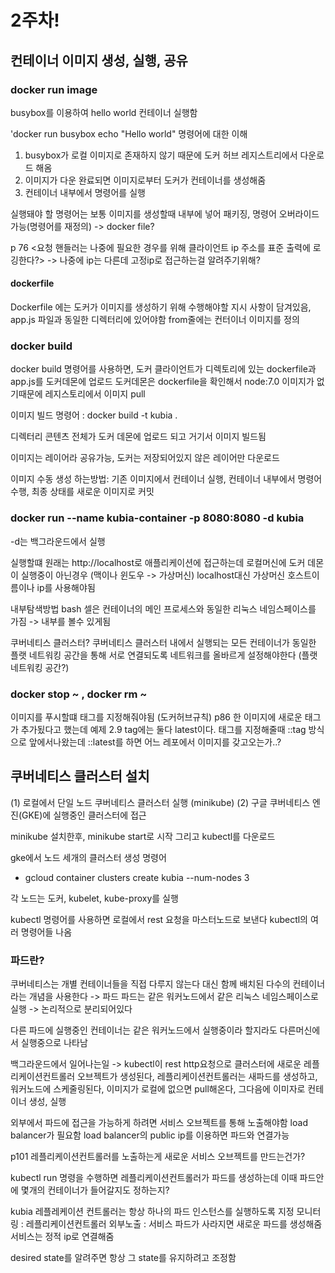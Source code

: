 # 2주차!
## 컨테이너 이미지 생성, 실행, 공유
### docker run image

busybox를 이용하여 hello world 컨테이너 실행함

'docker run busybox echo "Hello world" 명령어에 대한 이해
1. busybox가 로컬 이미지로 존재하지 않기 때문에 도커 허브 레지스트리에서 다운로드 해옴
2. 이미지가 다운 완료되면 이미지로부터 도커가 컨테이너를 생성해줌
3. 컨테이너 내부에서 명령어를 실행

실행돼야 할 명령어는 보통 이미지를 생성할때 내부에 넣어 패키징, 명령어 오버라이드가능(명령어를 재정의) -> docker file?

p 76 <요청 핸들러는 나중에 필요한 경우를 위해 클라이언트 ip 주소를 표준 출력에 로깅한다?> -> 나중에 ip는 다른데 고정ip로 접근하는걸 알려주기위해?

#### dockerfile
Dockerfile 에는 도커가 이미지를 생성하기 위해 수행해야할 지시 사항이 담겨있음, app.js 파일과 동일한 디렉터리에 있어야함
from줄에는 컨터이너 이미지를 정의

### docker build
docker build 명령어를 사용하면, 도커 클라이언트가 디렉토리에 있는 dockerfile과 app.js를 도커데몬에 업로드
도커데몬은 dockerfile을 확인해서 node:7.0 이미지가 없기때문에 레지스토리에서 이미지 pull

이미지 빌드 명령어 : docker build -t kubia . 

디렉터리 콘텐츠 전체가 도커 데몬에 업로드 되고 거기서 이미지 빌드됨

이미지는 레이어라 공유가능, 도커는 저장되어있지 않은 레이어만 다운로드

이미지 수동 생성 하는방법: 기존 이미지에서 컨테이너 실행, 컨테이너 내부에서 명령어 수행, 최종 상태를 새로운 이미지로 커밋

### docker run --name kubia-container -p 8080:8080 -d kubia
-d는 백그라운드에서 실행

실행할떄 원래는 http://localhost로 애플리케이션에 접근하는데 로컬머신에 도커 데몬이 실행중이 아닌경우 (맥이나 윈도우 -> 가상머신) localhost대신 가상머신 호스트이름이나 ip를 사용해야됨

내부탐색방법
bash 셀은 컨테이너의 메인 프로세스와 동일한 리눅스 네임스페이스를 가짐 -> 내부를 볼수 있게됨

쿠버네티스 클러스터?
쿠버네티스 클러스터 내에서 실행되는 모든 컨테이너가 동일한 플랫 네트워킹 공간을 통해 서로 연결되도록 네트워크를 올바르게 설정해야한다 (플랫 네트워킹 공간?)

### docker stop ~ , docker rm ~

이미지를 푸시할떄 태그를 지정해줘야됨 (도커허브규칙)
p86  한 이미지에 새로운 태그가 추가됬다고 했는데 예제 2.9 tag에는 둘다 latest이다. 태그를 지정해줄때 ::tag 방식으로 앞에서나왔는데 ::latest를 하면 어느 레포에서 이미지를 갖고오는가..?

## 쿠버네티스 클러스터 설치
(1) 로컬에서 단일 노드 쿠버네티스 클러스터 실행 (minikube) 
(2) 구글 쿠버네티스 엔진(GKE)에 실행중인 클러스터에 접근

minikube 설치한후, minikube start로 시작
그리고 kubectl를 다운로드

gke에서 노드 세개의 클러스터 생성 명령어
- gcloud container clusters create kubia --num-nodes 3

각 노드는 도커, kubelet, kube-proxy를 실행

kubectl 명령어를 사용하면 로컬에서 rest 요청을 마스터노드로 보낸다 
kubectl의 여러 명령어들 나옴 


### 파드란?
쿠버네티스는 개별 컨테이너들을 직접 다루지 않는다
대신 함께 배치된 다수의 컨테이너라는 개념을 사용한다 -> 파드
파드는 같은 워커노드에서 같은 리눅스 네임스페이스로 실행
-> 논리적으로 분리되어있다

다른 파드에 실행중인 컨테이너는 같은 워커노드에서 실행중이라 할지라도 다른머신에서 실행중으로 나타남

백그라운드에서 일어나는일
-> kubectl이 rest http요청으로 클러스터에 새로운 레플리케이션컨트롤러 오브젝트가 생성된다, 레플리케이션컨트롤러는 새파드를 생성하고, 워커노드에 스케줄링된다, 이미지가 로컬에 없으면 pull해온다, 그다음에 이미자로 컨테이너 생성, 실행

외부에서 파드에 접근을 가능하게 하려면 서비스 오브젝트를 통해 노출해야함 load balancer가 필요함
load balancer의 public ip를 이용하면 파드와 연결가능

p101 레플리케이션컨트롤러를 노출하는게 새로운 서비스 오브젝트를 만드는건가?

kubectl run 명령을 수행하면 레플리케이션컨트롤러가 파드를 생성하는데 이때 파드안에 몇개의 컨테이너가 들어갈지도 정하는지?


kubia 레플레케이션 컨트롤러는 항상 하나의 파드 인스턴스를 실행하도록 지정
모니터링  : 레플리케이션컨트롤러  외부노출 : 서비스
파드가 사라지면 새로운 파드를 생성해줌
서비스는 정적 ip로 연결해줌

desired state를 알려주면 항상 그 state를 유지하려고 조정함

